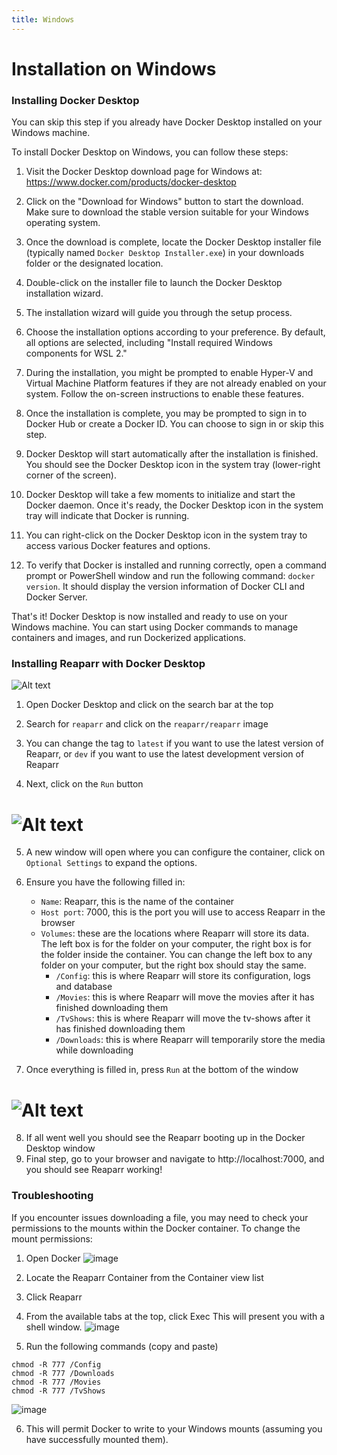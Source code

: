 ```yaml
---
title: Windows
---
```


# Installation on Windows

### Installing Docker Desktop

You can skip this step if you already have Docker Desktop installed on your Windows machine.

To install Docker Desktop on Windows, you can follow these steps:

1. Visit the Docker Desktop download page for Windows at: https://www.docker.com/products/docker-desktop

2. Click on the "Download for Windows" button to start the download. Make sure to download the stable version suitable for your Windows operating system.

3. Once the download is complete, locate the Docker Desktop installer file (typically named `Docker Desktop Installer.exe`) in your downloads folder or the designated location.

4. Double-click on the installer file to launch the Docker Desktop installation wizard.

5. The installation wizard will guide you through the setup process.

6. Choose the installation options according to your preference. By default, all options are selected, including "Install required Windows components for WSL 2."

7. During the installation, you might be prompted to enable Hyper-V and Virtual Machine Platform features if they are not already enabled on your system. Follow the on-screen instructions to enable these features.

8. Once the installation is complete, you may be prompted to sign in to Docker Hub or create a Docker ID. You can choose to sign in or skip this step.

9. Docker Desktop will start automatically after the installation is finished. You should see the Docker Desktop icon in the system tray (lower-right corner of the screen).

10. Docker Desktop will take a few moments to initialize and start the Docker daemon. Once it's ready, the Docker Desktop icon in the system tray will indicate that Docker is running.

11. You can right-click on the Docker Desktop icon in the system tray to access various Docker features and options.

12. To verify that Docker is installed and running correctly, open a command prompt or PowerShell window and run the following command: `docker version`. It should display the version information of Docker CLI and Docker Server.

That's it! Docker Desktop is now installed and ready to use on your Windows machine. You can start using Docker commands to manage containers and images, and run Dockerized applications.

### Installing Reaparr with Docker Desktop

![Alt text](/img/guides/windows-install/reaparr-search.png "Reaparr search")

1. Open Docker Desktop and click on the search bar at the top

2. Search for `reaparr` and click on the `reaparr/reaparr` image

3. You can change the tag to `latest` if you want to use the latest version of Reaparr, or `dev` if you want to use the latest development version of Reaparr

4. Next, click on the `Run` button

# ![Alt text](/img/guides/windows-install/reaparr-configure.png "Reaparr configure")

5. A new window will open where you can configure the container, click on `Optional Settings` to expand the options.

6. Ensure you have the following filled in:
    - `Name`: Reaparr, this is the name of the container
    - `Host port`: 7000, this is the port you will use to access Reaparr in the browser
    - `Volumes`: these are the locations where Reaparr will store its data. The left box is for the folder on your computer, the right box is for the folder inside the container. You can change the left box to any folder on your computer, but the right box should stay the same.
        - `/Config`: this is where Reaparr will store its configuration, logs and database
        - `/Movies`: this is where Reaparr will move the movies after it has finished downloading them
        - `/TvShows`: this is where Reaparr will move the tv-shows after it has finished downloading them
        - `/Downloads`: this is where Reaparr will temporarily store the media while downloading
7. Once everything is filled in, press `Run` at the bottom of the window

# ![Alt text](/img/guides/windows-install/reaparr-boot.png "Reaparr configure")

8. If all went well you should see the Reaparr booting up in the Docker Desktop window
9. Final step, go to your browser and navigate to http://localhost:7000, and you should see Reaparr working!
### Troubleshooting
If you encounter issues downloading a file, you may need to check your permissions to the mounts within the Docker container.
To change the mount permissions:
1. Open Docker
   ![image](https://github.com/user-attachments/assets/670e3a78-0bac-4fd9-b98c-caf280de4831)

2. Locate the Reaparr Container from the Container view list
   
3. Click Reaparr
   
4. From the available tabs at the top, click Exec
   This will present you with a shell window.
   ![image](https://github.com/user-attachments/assets/2222d1db-5686-4cd6-a4ce-3048f28cf3f7)
   
5. Run the following commands (copy and paste)
```
chmod -R 777 /Config
chmod -R 777 /Downloads
chmod -R 777 /Movies
chmod -R 777 /TvShows
```
![image](https://github.com/user-attachments/assets/702abdcd-c325-47cd-967c-7bf1da585b46)

6. This will permit Docker to write to your Windows mounts (assuming you have successfully mounted them).
